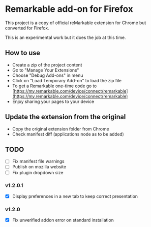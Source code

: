 # Remarkable add-on for Firefox

This project is a copy of official reMarkable extension for Chrome but converted for Firefox.

This is an experimental work but it does the job at this time.

## How to use

* Create a zip of the project content
* Go to "Manage Your Extensions"
* Choose "Debug Add-ons" in menu
* Click on "Load Temporary Add-on" to load the zip file
* To get a Remarkable one-time code go to [https://my.remarkable.com/device/connect/remarkable](https://my.remarkable.com/device/connect/remarkable)
* Enjoy sharing your pages to your device

## Update the extension from the original

* Copy the original extension folder from Chrome
* Check manifest diff (applications node as to be added)

## TODO

* [ ] Fix manifest file warnings
* [ ] Publish on mozilla website
* [ ] Fix plugin dropdown size 

### v1.2.0.1

* [x] Display preferences in a new tab to keep correct presentation

### v1.2.0

* [x] Fix unverified addon error on standard installation
